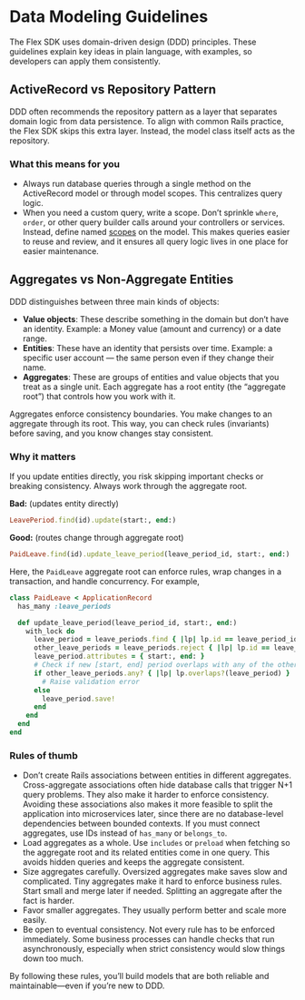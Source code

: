 # Data Modeling Guidelines

The Flex SDK uses domain-driven design (DDD) principles. These guidelines explain key ideas in plain language, with examples, so developers can apply them consistently.

## ActiveRecord vs Repository Pattern

DDD often recommends the repository pattern as a layer that separates domain logic from data persistence. To align with common Rails practice, the Flex SDK skips this extra layer. Instead, the model class itself acts as the repository.

### What this means for you

- Always run database queries through a single method on the ActiveRecord model or through model scopes. This centralizes query logic.  
- When you need a custom query, write a scope. Don’t sprinkle `where`, `order`, or other query builder calls around your controllers or services. Instead, define named [scopes](https://guides.rubyonrails.org/active_record_querying.html#scopes) on the model. This makes queries easier to reuse and review, and it ensures all query logic lives in one place for easier maintenance.

## Aggregates vs Non-Aggregate Entities

DDD distinguishes between three main kinds of objects:

- **Value objects**: These describe something in the domain but don’t have an identity. Example: a Money value (amount and currency) or a date range.  
- **Entities**: These have an identity that persists over time. Example: a specific user account — the same person even if they change their name.  
- **Aggregates**: These are groups of entities and value objects that you treat as a single unit. Each aggregate has a root entity (the “aggregate root”) that controls how you work with it.

Aggregates enforce consistency boundaries. You make changes to an aggregate through its root. This way, you can check rules (invariants) before saving, and you know changes stay consistent.

### Why it matters

If you update entities directly, you risk skipping important checks or breaking consistency. Always work through the aggregate root.

**Bad:** (updates entity directly)

```ruby
LeavePeriod.find(id).update(start:, end:)
```

**Good:** (routes change through aggregate root)

```ruby
PaidLeave.find(id).update_leave_period(leave_period_id, start:, end:)
```

Here, the `PaidLeave` aggregate root can enforce rules, wrap changes in a transaction, and handle concurrency. For example,

```ruby
class PaidLeave < ApplicationRecord
  has_many :leave_periods

  def update_leave_period(leave_period_id, start:, end:)
    with_lock do
      leave_period = leave_periods.find { |lp| lp.id == leave_period_id }
      other_leave_periods = leave_periods.reject { |lp| lp.id == leave_period_id }
      leave_period.attributes = { start:, end: }
      # Check if new [start, end] period overlaps with any of the other leave periods
      if other_leave_periods.any? { |lp| lp.overlaps?(leave_period) }
        # Raise validation error
      else
        leave_period.save!
      end
    end
  end
end
```

### Rules of thumb

- Don’t create Rails associations between entities in different aggregates. Cross-aggregate associations often hide database calls that trigger N+1 query problems. They also make it harder to enforce consistency. Avoiding these associations also makes it more feasible to split the application into microservices later, since there are no database-level dependencies between bounded contexts. If you must connect aggregates, use IDs instead of `has_many` or `belongs_to`.  
- Load aggregates as a whole. Use `includes` or `preload` when fetching so the aggregate root and its related entities come in one query. This avoids hidden queries and keeps the aggregate consistent.  
- Size aggregates carefully. Oversized aggregates make saves slow and complicated. Tiny aggregates make it hard to enforce business rules. Start small and merge later if needed. Splitting an aggregate after the fact is harder.  
- Favor smaller aggregates. They usually perform better and scale more easily.  
- Be open to eventual consistency. Not every rule has to be enforced immediately. Some business processes can handle checks that run asynchronously, especially when strict consistency would slow things down too much.

By following these rules, you’ll build models that are both reliable and maintainable—even if you’re new to DDD.
